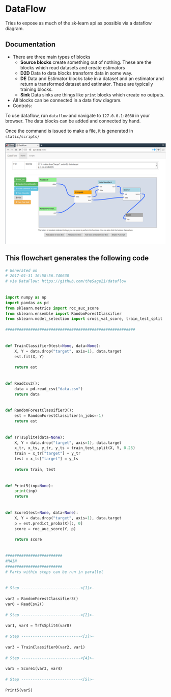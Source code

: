DataFlow
========

Tries to expose as much of the sk-learn api as possible via a dataflow diagram.


Documentation
-------------

- There are three main types of blocks
    - **Source blocks** create something out of nothing. These are the blocks which read datasets and create estimators
    - **D2D** Data to data blocks transform data in some way.
    - **DE** Data and Estimator blocks take in a dataset and an estimator and return a transformed dataset and estimator. These are typically training blocks.
    - **Sink** Data sinks are things like `print` blocks which create no outputs.
- All blocks can be connected in a data flow diagram. 
- Controls:


To use dataflow, run `dataflow` and navigate to `127.0.0.1:8080` in your browser. The data blocks can be added and connected by hand.

Once the command is issued to make a file, it is generated in `static/scripts/`

![Main page screenshot](screenshots/main.png)

## This flowchart generates the following code

```python
# Generated on
# 2017-01-31 16:58:56.740630
# via DataFlow: https://github.com/theSage21/dataflow


import numpy as np
import pandas as pd
from sklearn.metrics import roc_auc_score
from sklearn.ensemble import RandomForestClassifier
from sklearn.model_selection import cross_val_score, train_test_split

#########################################################


def TrainClassifier0(est=None, data=None):
    X, Y = data.drop("target", axis=1), data.target
    est.fit(X, Y)
    
    return est
    

def ReadCsv2():
    data = pd.read_csv("data.csv")
    return data
    

def RandomForestClassifier3():
    est = RandomForestClassifier(n_jobs=-1)
    return est
    

def TrTsSplit4(data=None):
    X, Y = data.drop("target", axis=1), data.target
    x_tr, x_ts, y_tr, y_ts = train_test_split(X, Y, 0.25)
    train = x_tr["target"] = y_tr
    test = x_ts["target"] = y_ts
    
    return train, test
    

def Print5(inp=None):
    print(inp)
    return 
    

def Score1(est=None, data=None):
    X, Y = data.drop("target", axis=1), data.target
    p = est.predict_proba(X)[:, 0]
    score = roc_auc_score(Y, p)
    
    return score
    

#########################
#MAIN
#########################
# Parts within steps can be run in parallel


# Step --------------------------<[1]>-

var2 = RandomForestClassifier3()
var0 = ReadCsv2()

# Step --------------------------<[2]>-

var1, var4 = TrTsSplit4(var0)

# Step --------------------------<[3]>-

var3 = TrainClassifier0(var2, var1)

# Step --------------------------<[4]>-

var5 = Score1(var3, var4)

# Step --------------------------<[5]>-

Print5(var5)
```
